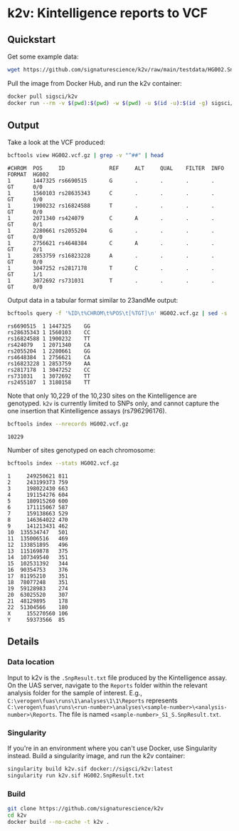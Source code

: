 # k2v: Kintelligence reports to VCF

## Quickstart

Get some example data:

```sh
wget https://github.com/signaturescience/k2v/raw/main/testdata/HG002.SnpResult.txt
```

Pull the image from Docker Hub, and run the k2v container:

```sh
docker pull sigsci/k2v
docker run --rm -v $(pwd):$(pwd) -w $(pwd) -u $(id -u):$(id -g) sigsci/k2v HG002.SnpResult.txt
```

## Output

Take a look at the VCF produced:

```sh
bcftools view HG002.vcf.gz | grep -v "^##" | head
```

```
#CHROM  POS     ID              REF     ALT     QUAL    FILTER  INFO    FORMAT  HG002
1       1447325 rs6690515       G       .       .       .       .       GT      0/0
1       1560103 rs28635343      C       .       .       .       .       GT      0/0
1       1900232 rs16824588      T       .       .       .       .       GT      0/0
1       2071340 rs424079        C       A       .       .       .       GT      0/1
1       2280661 rs2055204       G       .       .       .       .       GT      0/0
1       2756621 rs4648384       C       A       .       .       .       GT      0/1
1       2853759 rs16823228      A       .       .       .       .       GT      0/0
1       3047252 rs2817178       T       C       .       .       .       GT      1/1
1       3072692 rs731031        T       .       .       .       .       GT      0/0
```

Output data in a tabular format similar to 23andMe output:

```sh
bcftools query -f '%ID\t%CHROM\t%POS\t[%TGT]\n' HG002.vcf.gz | sed -s 's/[\/\|]//g' | head
```

```
rs6690515  1 1447325	GG
rs28635343 1 1560103	CC
rs16824588 1 1900232	TT
rs424079   1 2071340	CA
rs2055204  1 2280661	GG
rs4648384  1 2756621	CA
rs16823228 1 2853759	AA
rs2817178  1 3047252	CC
rs731031   1 3072692	TT
rs2455107  1 3180158	TT

```

Note that only 10,229 of the 10,230 sites on the Kintelligence are genotyped. `k2v` is currently limited to SNPs only, and cannot capture the one insertion that Kintelligence assays (rs796296176).

```sh
bcftools index --nrecords HG002.vcf.gz
```

```
10229
```

Number of sites genotyped on each chromosome:

```sh
bcftools index --stats HG002.vcf.gz
```


```
1	  249250621	811
2	  243199373	759
3	  198022430	663
4	  191154276	604
5	  180915260	600
6	  171115067	587
7	  159138663	529
8	  146364022	470
9	  141213431	462
10	135534747	501
11	135006516	469
12	133851895	496
13	115169878	375
14	107349540	351
15	102531392	344
16	90354753	376
17	81195210	351
18	78077248	351
19	59128983	274
20	63025520	307
21	48129895	178
22	51304566	180
X	  155270560	106
Y	  59373566	85
```

## Details

### Data location

Input to k2v is the `.SnpResult.txt` file produced by the Kintelligence assay. On the UAS server, navigate to the `Reports` folder within the relevant analysis folder for the sample of interest. E.g., `C:\verogen\fuas\runs\1\analyses\1\1\Reports` represents `C:\verogen\fuas\runs\<run-number>\analyses\<sample-number>\<analysis-number>\Reports`. The file is named `<sample-number>_S1_S.SnpResult.txt`.

### Singularity

If you're in an environment where you can't use Docker, use Singularity instead. Build a singularity image, and run the k2v container:

```sh
singularity build k2v.sif docker://sigsci/k2v:latest
singularity run k2v.sif HG002.SnpResult.txt
```

### Build

```sh
git clone https://github.com/signaturescience/k2v
cd k2v
docker build --no-cache -t k2v .
```
